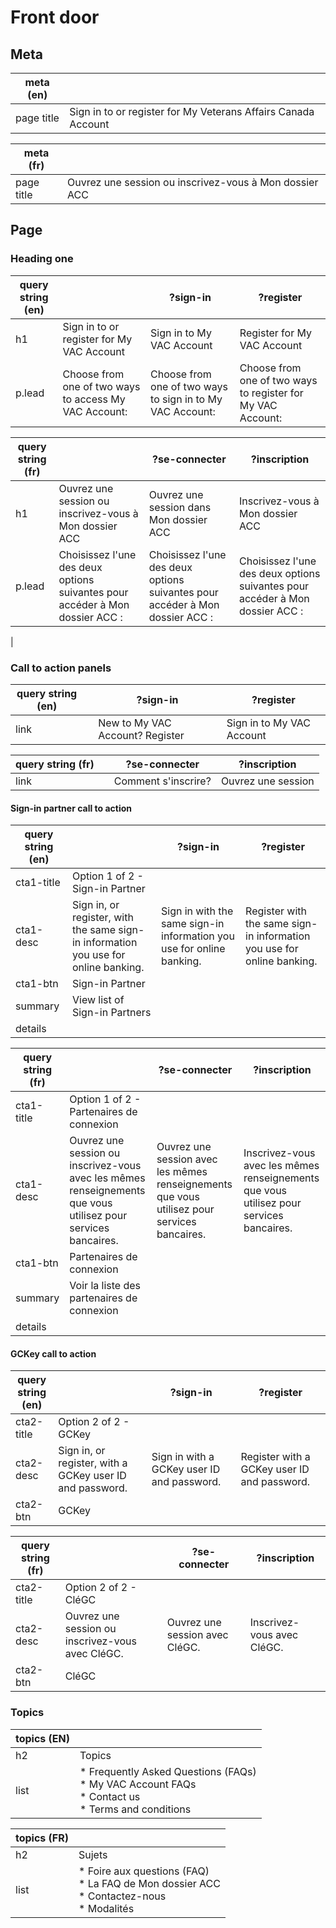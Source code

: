 # Front door

## Meta 
| meta (en) |  |
|---|---|
| page title | Sign in to or register for My Veterans Affairs Canada Account |

| meta (fr) |  |
|---|---|
| page title | Ouvrez une session ou inscrivez-vous à Mon dossier ACC |

## Page

### Heading one

| query string (en) |   | ?sign-in | ?register |
|---|---|---|---|
| h1 | Sign in to or register for My VAC Account | Sign in to My VAC Account | Register for My VAC Account |
| p.lead | Choose from one of two ways to access My VAC Account: | Choose from one of two ways to sign in to My VAC Account: | Choose from one of two ways to register for My VAC Account: |

| query string (fr) |   | ?se-connecter | ?inscription |
|---|---|---|---|
| h1 | Ouvrez une session ou inscrivez-vous à Mon dossier ACC | Ouvrez une session dans Mon dossier ACC | Inscrivez-vous à Mon dossier ACC |
| p.lead | Choisissez l'une des deux options suivantes pour accéder à Mon dossier ACC : |  Choisissez l'une des deux options suivantes pour accéder à Mon dossier ACC : |  Choisissez l'une des deux options suivantes pour accéder à Mon dossier ACC :
  |

### Call to action panels

| query string (en) |   | ?sign-in | ?register |
|---|---|---|---|
| link | | New to My VAC Account? Register | Sign in to My VAC Account |

| query string (fr)  |   | ?se-connecter | ?inscription |
|---|---|---|---|
| link |   | Comment s'inscrire? | Ouvrez une session |

#### Sign-in partner call to action 

| query string (en) |   | ?sign-in | ?register |
|---|---|---|---|
| cta1-title | Option 1 of 2 - Sign-in Partner |   |   |
| cta1-desc | Sign in, or register, with the same sign-in information you use for online banking. | Sign in with the same sign-in information you use for online banking. | Register with the same sign-in information you use for online banking. |
| cta1-btn | Sign-in Partner |   |   |
| summary | View list of Sign-in Partners |   |   |
| details |   |   |   |

| query string (fr) |   | ?se-connecter | ?inscription |
|---|---|---|---|
| cta1-title | Option 1 of 2 - Partenaires de connexion |   |   |
| cta1-desc | Ouvrez une session ou inscrivez-vous avec les mêmes renseignements que vous utilisez pour services bancaires. | Ouvrez une session avec les mêmes renseignements que vous utilisez pour services bancaires. | Inscrivez-vous avec les mêmes renseignements que vous utilisez pour services bancaires. |
| cta1-btn | Partenaires de connexion |   |   |
| summary | Voir la liste des partenaires de connexion |   |   |
| details |   |   |   |

#### GCKey call to action

| query string (en) |   | ?sign-in | ?register |
|---|---|---|---|
| cta2-title | Option 2 of 2 - GCKey |  |  |
| cta2-desc | Sign in, or register, with a GCKey user ID and password. | Sign in with a GCKey user ID and password. | Register with a GCKey user ID and password. |
| cta2-btn | GCKey |  |  |

| query string (fr) |   | ?se-connecter | ?inscription |
|---|---|---|---|
| cta2-title | Option 2 of 2 - CléGC |  |  |
| cta2-desc | Ouvrez une session ou inscrivez-vous avec CléGC. | Ouvrez une session avec CléGC. | Inscrivez-vous avec CléGC. |
| cta2-btn | CléGC |   |   |

### Topics

| topics (EN) | |
|---|---|
| h2 | Topics |
| list | * Frequently Asked Questions (FAQs) <br> * My VAC Account FAQs <br> * Contact us <br> * Terms and conditions |

| topics (FR) | |
|---|---|
| h2 | Sujets |
| list | * Foire aux questions (FAQ) <br> * La FAQ de Mon dossier ACC <br> * Contactez-nous <br> * Modalités |
